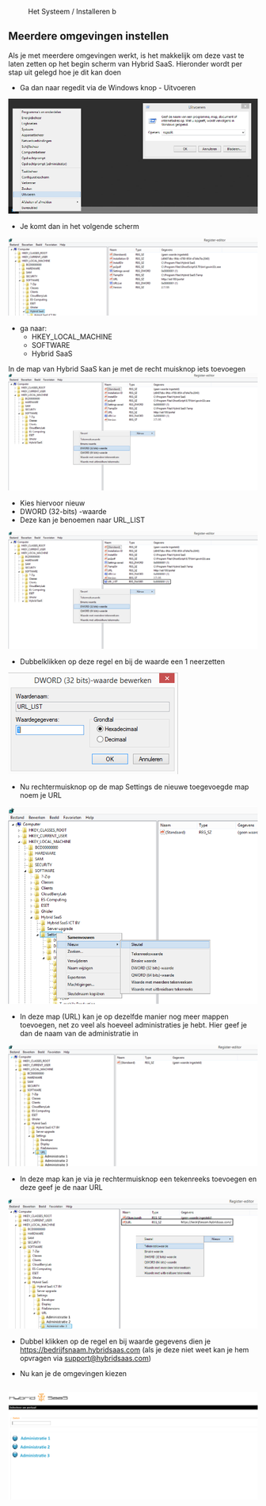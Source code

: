 <properties>
	<page>
		<title>meerdere-omgevingen-instellen</title>
			</page>
	<menu>
		<position>Het Systeem / Installeren </position> 
		<title>Meerdere omgevingen instellen</title>
		<sort>b</sort>
	</menu>
</properties>

## Meerdere omgevingen instellen ##

Als je met meerdere omgevingen werkt, is het makkelijk om deze vast te laten zetten op het begin scherm van Hybrid SaaS. Hieronder wordt per stap uit gelegd hoe je dit kan doen 

* Ga dan naar regedit via de Windows knop - Uitvoeren

![](images/1.png)

* Je komt dan in het volgende scherm

![](images/2.png)
 
* ga naar:
	* HKEY_LOCAL_MACHINE
	* SOFTWARE
	* Hybrid SaaS
	
In de map van Hybrid SaaS kan je met de recht muisknop iets toevoegen
![](images/3.png)

* Kies hiervoor nieuw
* DWORD (32-bits) -waarde
* Deze kan je benoemen naar URL_LIST

![](images/5.png)

* Dubbelklikken op deze regel en bij de waarde een 1 neerzetten

![](images/6.png)

* Nu rechtermuisknop op de map Settings de nieuwe toegevoegde map noem je URL

![](images/8.png)

* In deze map (URL) kan je op dezelfde manier nog meer mappen toevoegen, net zo veel als hoeveel administraties je hebt. Hier geef je dan de naam van de administratie in

![](images/7.png)

* In deze map kan je via je rechtermuisknop een tekenreeks toevoegen en deze geef je de naar URL

![](images/9.png)

* Dubbel klikken op de regel en bij waarde gegevens dien je https://bedrijfsnaam.hybridsaas.com (als je deze niet weet kan je hem opvragen via support@hybridsaas.com)

* Nu kan je de omgevingen kiezen

![](images/10.png)
---------


